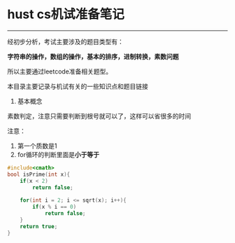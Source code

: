 # hust cs机试准备笔记


---

经初步分析，考试主要涉及的题目类型有：

**字符串的操作，数组的操作，基本的排序，进制转换，素数问题**

所以主要通过leetcode准备相关题型。

本目录主要记录与机试有关的一些知识点和题目链接

1. 基本概念

素数判定，注意只需要判断到根号就可以了，这样可以省很多的时间

注意：
1. 第一个质数是1
2. for循环的判断里面是**小于等于**

```cpp
#include<cmath>
bool isPrime(int x){
    if(x < 2)
        return false;
    
    for(int i = 2; i <= sqrt(x); i++){
        if(x % i == 0)
            return false;
    }
    return true;
}
```